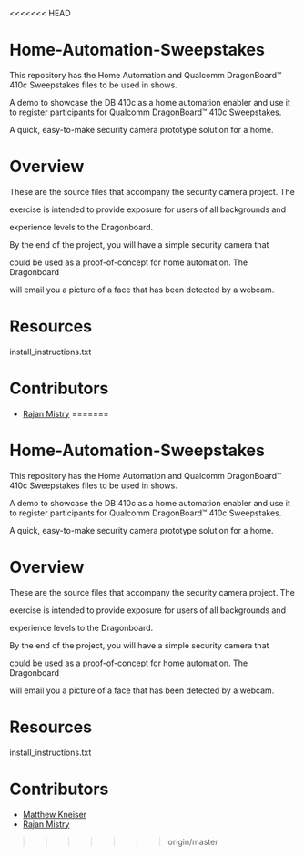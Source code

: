 <<<<<<< HEAD
# Home-Automation-Sweepstakes
This repository has the Home Automation and Qualcomm DragonBoard™ 410c Sweepstakes files to be used in shows.

A demo to showcase the DB 410c as a home automation enabler and use it to register participants for Qualcomm DragonBoard™ 410c Sweepstakes.

A quick, easy-to-make security camera prototype solution for a home.

# Overview

These are the source files that accompany the security camera project. The

exercise is intended to provide exposure for users of all backgrounds and

experience levels to the Dragonboard.

By the end of the project, you will have a simple security camera that

could be used as a proof-of-concept for home automation. The Dragonboard

will email you a picture of a face that has been detected by a webcam.

# Resources

install_instructions.txt

# Contributors

* [Rajan Mistry](https://github.com/OlllllllO)
=======
# Home-Automation-Sweepstakes
This repository has the Home Automation and Qualcomm DragonBoard™ 410c Sweepstakes files to be used in shows.

A demo to showcase the DB 410c as a home automation enabler and use it to register participants for Qualcomm DragonBoard™ 410c Sweepstakes.

A quick, easy-to-make security camera prototype solution for a home.

# Overview

These are the source files that accompany the security camera project. The

exercise is intended to provide exposure for users of all backgrounds and

experience levels to the Dragonboard.

By the end of the project, you will have a simple security camera that

could be used as a proof-of-concept for home automation. The Dragonboard

will email you a picture of a face that has been detected by a webcam.

# Resources

install_instructions.txt

# Contributors

* [Matthew Kneiser](https://github.com/themattman)
* [Rajan Mistry](https://github.com/OlllllllO)
>>>>>>> origin/master
